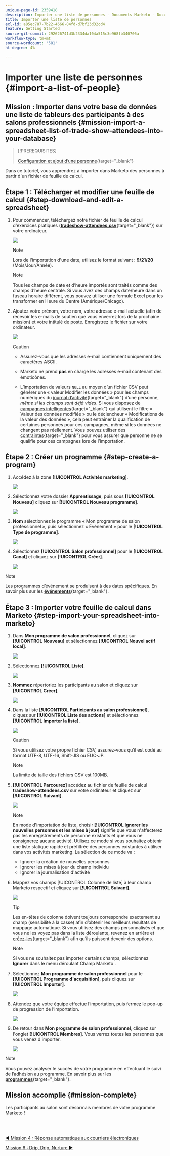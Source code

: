 ```yaml
---
unique-page-id: 2359418
description: Importer une liste de personnes - Documents Marketo - Documentation du produit
title: Importer une liste de personnes
exl-id: a85ec787-7b22-4666-84fd-d7bf23d32cd4
feature: Getting Started
source-git-commit: 292626741d3b2334da104a515c3e968fb340706a
workflow-type: tm+mt
source-wordcount: '581'
ht-degree: 4%

---
```


# Importer une liste de personnes {#import-a-list-of-people}

## Mission : Importer dans votre base de données une liste de tableurs des participants à des salons professionnels {#mission-import-a-spreadsheet-list-of-trade-show-attendees-into-your-database}

>[!PREREQUISITES]
>
>[Configuration et ajout d’une personne](/help/marketo/getting-started/quick-wins/get-set-up-and-add-a-person.md){target="_blank"}

Dans ce tutoriel, vous apprendrez à importer dans Marketo des personnes à partir d&#39;un fichier de feuille de calcul.

## Étape 1 : Télécharger et modifier une feuille de calcul {#step-download-and-edit-a-spreadsheet}

1. Pour commencer, téléchargez notre fichier de feuille de calcul d&#39;exercices pratiques ([**tradeshow-attendees.csv**](/help/marketo/getting-started/assets/tradeshow-attendees.csv){target="_blank"}) sur votre ordinateur.

   ![](assets/import-a-list-of-people-1.png)

   >[!NOTE]
   >
   >Lors de l&#39;importation d&#39;une date, utilisez le format suivant : **9/21/20** (Mois/Jour/Année).

   >[!NOTE]
   >
   >Tous les champs de date et d’heure importés sont traités comme des champs d’heure centrale. Si vous avez des champs date/heure dans un fuseau horaire différent, vous pouvez utiliser une formule Excel pour les transformer en Heure du Centre (Amérique/Chicago).

1. Ajoutez votre prénom, votre nom, votre adresse e-mail actuelle (afin de recevoir les e-mails de soutien que vous enverrez lors de la prochaine mission) et votre intitulé de poste. Enregistrez le fichier sur votre ordinateur.

   ![](assets/import-a-list-of-people-2.png)

   >[!CAUTION]
   >
   >* Assurez-vous que les adresses e-mail contiennent uniquement des caractères ASCII.
   >
   >* Marketo ne prend **pas** en charge les adresses e-mail contenant des émoticônes.
   >
   >* L’importation de valeurs `NULL` au moyen d’un fichier CSV peut générer une « valeur Modifier les données » pour les champs numériques du [journal d’activité](/help/marketo/product-docs/core-marketo-concepts/smart-lists-and-static-lists/managing-people-in-smart-lists/locate-the-activity-log-for-a-person.md){target="_blank"} d’une personne, _même si les champs sont déjà vides_. Si vous disposez de [campagnes intelligentes](/help/marketo/product-docs/core-marketo-concepts/smart-campaigns/understanding-smart-campaigns.md){target="_blank"} qui utilisent le filtre « Valeur des données modifiée » ou le déclencheur « Modifications de la valeur des données », cela peut entraîner la qualification de certaines personnes pour ces campagnes, même si les données ne changent pas réellement. Vous pouvez utiliser des [contraintes](/help/marketo/product-docs/core-marketo-concepts/smart-lists-and-static-lists/using-smart-lists/add-a-constraint-to-a-smart-list-filter.md){target="_blank"} pour vous assurer que personne ne se qualifie pour ces campagnes lors de l’importation.

## Étape 2 : Créer un programme {#step-create-a-program}

1. Accédez à la zone **[!UICONTROL Activités marketing]**.

   ![](assets/import-a-list-of-people-3.png)

1. Sélectionnez votre dossier **Apprentissage**, puis sous **[!UICONTROL Nouveau]** cliquez sur **[!UICONTROL Nouveau programme]**.

   ![](assets/import-a-list-of-people-4.png)

1. **Nom** sélectionnez le programme « Mon programme de salon professionnel », puis sélectionnez « Événement » pour le **[!UICONTROL Type de programme]**.

   ![](assets/import-a-list-of-people-5.png)

1. Sélectionnez **[!UICONTROL Salon professionnel]** pour le **[!UICONTROL Canal]** et cliquez sur **[!UICONTROL Créer]**.

   ![](assets/import-a-list-of-people-6.png)

>[!NOTE]
>
>Les programmes d’événement se produisent à des dates spécifiques. En savoir plus sur les [**événements**](/help/marketo/product-docs/demand-generation/events/understanding-events/understanding-event-programs.md){target="_blank"}.

## Étape 3 : Importer votre feuille de calcul dans Marketo {#step-import-your-spreadsheet-into-marketo}

1. Dans **Mon programme de salon professionnel**, cliquez sur **[!UICONTROL Nouveau]** et sélectionnez **[!UICONTROL Nouvel actif local]**.

   ![](assets/import-a-list-of-people-7.png)

1. Sélectionnez **[!UICONTROL Liste]**.

   ![](assets/import-a-list-of-people-8.png)

1. **Nommez** répertoriez les participants au salon et cliquez sur **[!UICONTROL Créer]**.

   ![](assets/import-a-list-of-people-9.png)

1. Dans la liste **[!UICONTROL Participants au salon professionnel]**, cliquez sur **[!UICONTROL Liste des actions]** et sélectionnez **[!UICONTROL Importer la liste]**.

   ![](assets/import-a-list-of-people-10.png)

   >[!CAUTION]
   >
   >Si vous utilisez votre propre fichier CSV, assurez-vous qu’il est codé au format UTF-8, UTF-16, Shift-JIS ou EUC-JP.

   >[!NOTE]
   >
   >La limite de taille des fichiers CSV est 100MB.

1. **[!UICONTROL Parcourez]** accédez au fichier de feuille de calcul **tradeshow-attendees.csv** sur votre ordinateur et cliquez sur **[!UICONTROL Suivant]**.

   ![](assets/import-a-list-of-people-11.png)

   >[!NOTE]
   >
   >En mode d&#39;importation de liste, choisir **[!UICONTROL Ignorer les nouvelles personnes et les mises à jour]** signifie que vous n&#39;affecterez pas les enregistrements de personne existants et que vous ne consignerez aucune activité. Utilisez ce mode si vous souhaitez obtenir une liste statique rapide et préfiltrée des personnes existantes à utiliser dans vos activités marketing. La sélection de ce mode va :
   >
   > * Ignorer la création de nouvelles personnes
   > * Ignorer les mises à jour du champ individu
   > * Ignorer la journalisation d&#39;activité

1. Mappez vos champs [!UICONTROL Colonne de liste] à leur champ Marketo respectif et cliquez sur **[!UICONTROL Suivant]**.

   ![](assets/import-a-list-of-people-12.png)

   >[!TIP]
   >
   >Les en-têtes de colonne doivent toujours correspondre exactement au champ (sensibilité à la casse) afin d’obtenir les meilleurs résultats de mappage automatique. Si vous utilisez des champs personnalisés et que vous ne les voyez pas dans la liste déroulante, revenez en arrière et [créez-les](/help/marketo/product-docs/administration/field-management/create-a-custom-field-in-marketo.md){target="_blank"} afin qu’ils puissent devenir des options.

   >[!NOTE]
   >
   >Si vous ne souhaitez pas importer certains champs, sélectionnez **Ignorer** dans le menu déroulant Champ Marketo .

1. Sélectionnez **Mon programme de salon professionnel** pour le **[!UICONTROL Programme d&#39;acquisition]**, puis cliquez sur **[!UICONTROL Importer]**.

   ![](assets/import-a-list-of-people-13.png)

1. Attendez que votre équipe effectue l’importation, puis fermez le pop-up de progression de l’importation.

   ![](assets/import-a-list-of-people-14.png)

1. De retour dans **Mon programme de salon professionnel**, cliquez sur l&#39;onglet **[!UICONTROL Membres]**. Vous verrez toutes les personnes que vous venez d&#39;importer.

   ![](assets/import-a-list-of-people-15.png)

>[!NOTE]
>
>Vous pouvez analyser le succès de votre programme en effectuant le suivi de l’adhésion au programme. En savoir plus sur les [**programmes**](/help/marketo/product-docs/core-marketo-concepts/programs/creating-programs/understanding-programs.md){target="_blank"}.

## Mission accomplie {#mission-complete}

Les participants au salon sont désormais membres de votre programme Marketo !

<br> 

[◄ Mission 4 : Réponse automatique aux courriers électroniques](/help/marketo/getting-started/quick-wins/email-auto-response.md)

[Mission 6 : Drip, Drip, Nurture ►](/help/marketo/getting-started/quick-wins/drip-drip-nurture.md)
